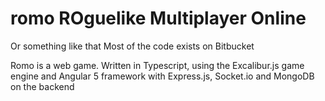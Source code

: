 # romo ROguelike Multiplayer Online

Or something like that
Most of the code exists on Bitbucket

Romo is a web game. Written in Typescript, using the Excalibur.js game engine and Angular 5 framework with Express.js, Socket.io and MongoDB on the backend
